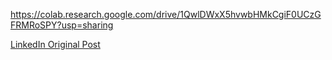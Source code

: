 https://colab.research.google.com/drive/1QwlDWxX5hvwbHMkCgiF0UCzGFRMRoSPY?usp=sharing

[LinkedIn Original Post](https://www.linkedin.com/posts/antgiraud_i-had-fun-doing-dlthubs-self-paced-dlt-fundamentals-activity-7289548971197308928-rfty?utm_source=share&utm_medium=member_desktop)